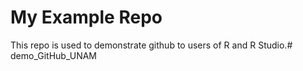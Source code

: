 # My Example Repo

This repo is used to demonstrate github to users of R and R Studio.# demo_GitHub_UNAM
